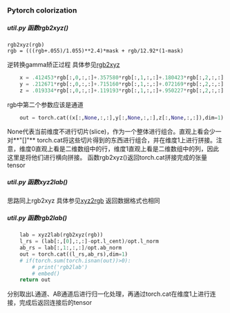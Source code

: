 ### Pytorch colorization
##### util.py        函数rgb2xyz()
	rgb2xyz(rgb)	
    rgb = (((rgb+.055)/1.055)**2.4)*mask + rgb/12.92*(1-mask)
逆转换gamma矫正过程
具体参见[rgb2xyz](https://blog.csdn.net/scarecrow_wiscom/article/details/9795715)
``` python
	x = .412453*rgb[:,0,:,:]+.357580*rgb[:,1,:,:]+.180423*rgb[:,2,:,:]
    y = .212671*rgb[:,0,:,:]+.715160*rgb[:,1,:,:]+.072169*rgb[:,2,:,:]
    z = .019334*rgb[:,0,:,:]+.119193*rgb[:,1,:,:]+.950227*rgb[:,2,:,:]
```
rgb中第二个参数应该是通道
```python
	out = torch.cat((x[:,None,:,:],y[:,None,:,:],z[:,None,:,:]),dim=1)
```
None代表当前维度不进行切片(slice)，作为一个整体进行组合。直观上看会少一对**"[]"**
torch.cat将这些切片得到的东西进行组合，并在维度1上进行拼接。注意，维度0直观上看是二维数组中的行，维度1直观上看是二维数组中的列，因此这里是将他们进行横向拼接。
函数rgb2xyz()返回torch.cat拼接完成的张量tensor

##### util.py        函数xyz2lab()
思路同上rgb2xyz
具体参见[xyz2rgb](https://blog.csdn.net/tian_110/article/details/45575869)
返回数据格式也相同

##### util.py        函数rgb2lab()
```python
	lab = xyz2lab(rgb2xyz(rgb))
    l_rs = (lab[:,[0],:,:]-opt.l_cent)/opt.l_norm
    ab_rs = lab[:,1:,:,:]/opt.ab_norm
    out = torch.cat((l_rs,ab_rs),dim=1)
    # if(torch.sum(torch.isnan(out))>0):
        # print('rgb2lab')
        # embed()
    return out
```
分别取出L通道、AB通道后进行归一化处理，再通过torch.cat在维度1上进行连接，完成后返回连接后的tensor















